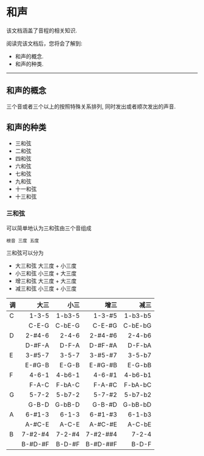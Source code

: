 和声
====

该文档涵盖了音程的相关知识.

阅读完该文档后，您将会了解到:

* 和声的概念.
* 和声的种类.

--------------------------------------------------------------------------------

和声的概念
----------
三个音或者三个以上的按照特殊关系排列, 同时发出或者顺次发出的声音.

和声的种类
----------
- 三和弦
- 二和弦
- 四和弦
- 六和弦
- 七和弦
- 九和弦
- 十一和弦
- 十三和弦

### 三和弦
可以简单地认为三和弦由三个音组成

```
根音 三度 五度
```

三和弦可以分为

- 大三和弦 大三度 + 小三度
- 小三和弦 小三度 + 大三度
- 增三和弦 大三度 + 大三度
- 减三和弦 小三度 + 小三度

| 调  | 大三    |  小三  | 增三     | 减三
| --- | ------: | -----: | -------: |----:  |
| C   | 1-3-5   | 1-b3-5 | 1-3-#5   | 1-b3-b5 |
|     | C-E-G   | C-bE-G | C-E-#G   | C-bE-bG |
| D   | 2-#4-6  | 2-4-6  | 2-#4-#6  | 2-4-b6  |
|     | D-#F-A  | D-F-A  | D-#F-#A  | D-F-bA  |
| E   | 3-#5-7  | 3-5-7  | 3-#5-#7  | 3-5-b7  |
|     | E-#G-B  | E-G-B  | E-#G-#B  | E-G-bB  |
| F   | 4-6-1   | 4-b6-1 | 4-6-#1   | 4-b6-b1 |
|     | F-A-C   | F-bA-C | F-A-#C   | F-bA-bC |
| G   | 5-7-2   | 5-b7-2 | 5-7-#2   | 5-b7-b2 |
|     | G-B-D   | G-bB-D | G-B-#D   | G-bB-bD |
| A   | 6-#1-3  | 6-1-3  | 6-#1-#3  | 6-1-b3  |
|     | A-#C-E  | A-C-E  | A-#C-#E  | A-C-bE  |
| B   | 7-#2-#4 | 7-2-#4 | 7-#2-##4 | 7-2-4   |
|     | B-#D-#F | B-D-#F | B-#D-##F | B-D-F   |
